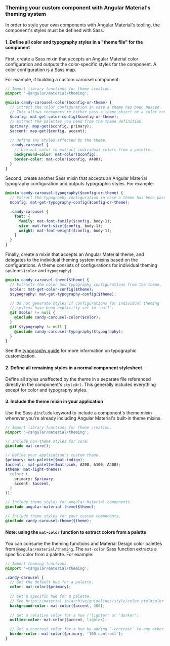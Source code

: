 ### Theming your custom component with Angular Material's theming system
In order to style your own components with Angular Material's tooling, the component's styles must
be defined with Sass.

#### 1. Define all color and typography styles in a "theme file" for the component
First, create a Sass mixin that accepts an Angular Material color configuration and
outputs the color-specific styles for the component. A color configuration is a Sass map.

For example, if building a custom carousel component:
```scss
// Import library functions for theme creation.
@import '~@angular/material/theming';

@mixin candy-carousel-color($config-or-theme) {
  // Extract the color configuration in case a theme has been passed.
  // This allows consumers to either pass a theme object or a color configuration.
  $config: mat-get-color-config($config-or-theme);
  // Extract the palettes you need from the theme definition.
  $primary: map-get($config, primary);
  $accent: map-get($config, accent);
  
  // Define any styles affected by the theme.
  .candy-carousel {
    // Use mat-color to extract individual colors from a palette.
    background-color: mat-color($config);
    border-color: mat-color($config, A400);
  }
}
```

Second, create another Sass mixin that accepts an Angular Material typography configuration
and outputs typographic styles. For example:

```scss
@mixin candy-carousel-typography($config-or-theme) {
  // Extract the typography configuration in case a theme has been passed.
  $config: mat-get-typography-config($config-or-theme);

  .candy-carousel {
    font: {
      family: mat-font-family($config, body-1);
      size: mat-font-size($config, body-1);
      weight: mat-font-weight($config, body-1);
    }
  }
}
```

Finally, create a mixin that accepts an Angular Material theme, and delegates to the individual
theming system mixins based on the configurations. A theme consists of configurations for
individual theming systems (`color` and `typography`).

```scss
@mixin candy-carousel-theme($theme) {
  // Extracts the color and typography configurations from the theme.
  $color: mat-get-color-config($theme);
  $typography: mat-get-typography-config($theme);

  // Do not generate styles if configurations for individual theming
  // systems have been explicitly set to `null`.
  @if $color != null {
    @include candy-carousel-color($color); 
  }
  @if $typography != null {
    @include candy-carousel-typography($typography);
  }
}
```

See the [typography guide](https://material.angular.io/guide/typography) for more information on
typographic customization.

#### 2. Define all remaining styles in a normal component stylesheet.
Define all styles unaffected by the theme in a separate file referenced directly in the component's
`styleUrl`.  This generally includes everything except for color and typography styles.


#### 3. Include the theme mixin in your application
Use the Sass `@include` keyword to include a component's theme mixin wherever you're already
including Angular Material's built-in theme mixins. 

```scss
// Import library functions for theme creation.
@import '~@angular/material/theming';

// Include non-theme styles for core.
@include mat-core();

// Define your application's custom theme.
$primary: mat-palette($mat-indigo);
$accent:  mat-palette($mat-pink, A200, A100, A400);
$theme: mat-light-theme((
  color: (
    primary: $primary,
    accent: $accent,
  )
));

// Include theme styles for Angular Material components.
@include angular-material-theme($theme);

// Include theme styles for your custom components.
@include candy-carousel-theme($theme);
```


#### Note: using the `mat-color` function to extract colors from a palette
You can consume the theming functions and Material Design color palettes from
`@angular/material/theming`. The `mat-color` Sass function extracts a specific color from a palette.
For example:

```scss
// Import theming functions
@import '~@angular/material/theming';

.candy-carousel {
  // Get the default hue for a palette.
  color: mat-color($primary);
  
  // Get a specific hue for a palette. 
  // See https://material.io/archive/guidelines/style/color.html#color-color-palette for hues.
  background-color: mat-color($accent, 300);
  
  // Get a relative color for a hue ('lighter' or 'darker')
  outline-color: mat-color($accent, lighter);

  // Get a contrast color for a hue by adding `-contrast` to any other key.
  border-color: mat-color($primary, '100-contrast');
}
```
